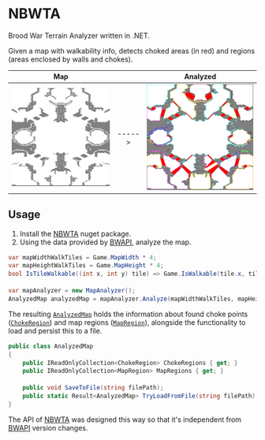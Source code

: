 # NBWTA
Brood War Terrain Analyzer written in .NET.

Given a map with walkability info, detects choked areas (in red) and regions (areas enclosed by walls and chokes).

Map | | Analyzed
:-------------------------:|:-------------------------:|:-------------------------:
<img src="https://github.com/Vladimir-Pavelka/NBWTA/blob/master/Tests/BwMaps/CircuitBreaker/CircuitBreaker_walls.bmp" width="350" />  |       ----->     |<img src="https://github.com/Vladimir-Pavelka/NBWTA/blob/master/Tests/MapAnalysisResults/CircuitBreaker.bmp" width="350" />



## Usage
1. Install the [NBWTA](https://www.nuget.org/packages/NBWTA/) nuget package.
2. Using the data provided by [BWAPI](https://bwapi.github.io/), analyze the map.
```csharp
var mapWidthWalkTiles = Game.MapWidth * 4;
var mapHeightWalkTiles = Game.MapHeight * 4;
bool IsTileWalkable((int x, int y) tile) => Game.IsWalkable(tile.x, tile.y);

var mapAnalyzer = new MapAnalyzer();
AnalyzedMap analyzedMap = mapAnalyzer.Analyze(mapWidthWalkTiles, mapHeightWalkTiles, IsTileWalkable);
```
The resulting [`AnalyzedMap`](https://github.com/Vladimir-Pavelka/NBWTA/blob/master/NBWTA/Result/AnalyzedMap.cs) holds the information about found choke points ([`ChokeRegion`](https://github.com/Vladimir-Pavelka/NBWTA/blob/master/NBWTA/Result/ChokeRegion.cs)) and map regions ([`MapRegion`](https://github.com/Vladimir-Pavelka/NBWTA/blob/master/NBWTA/Result/MapRegion.cs)), alongside the functionality to load and persist this to a file.
```csharp
public class AnalyzedMap
{
    public IReadOnlyCollection<ChokeRegion> ChokeRegions { get; }
    public IReadOnlyCollection<MapRegion> MapRegions { get; }

    public void SaveToFile(string filePath);
    public static Result<AnalyzedMap> TryLoadFromFile(string filePath);
}
```

The API of [NBWTA](https://www.nuget.org/packages/NBWTA/) was designed this way so that it's independent from [BWAPI](https://bwapi.github.io/) version changes.
